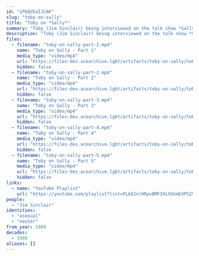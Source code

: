 ```yaml
---
id: "iP6QdSaIJCAK"
slug: "toby-on-sally"
title: "Toby on *Sally*"
summary: "Toby (Jim Sinclair) being interviewed on the talk show *Sally*"
description: "Toby (Jim Sinclair) being interviewed on the talk show *Sally* about xir identity as a neuter person (CW: amatonormativity, gender essentialism, dated language, misgendering, invasive questions toward intersex people)"
files:
  - filename: "toby-on-sally-part-1.mp4"
    name: "Toby on Sally - Part 1"
    media_type: "video/mp4"
    url: "https://files-dev.acearchive.lgbt/artifacts/toby-on-sally/toby-on-sally-part-1.mp4"
    hidden: false
  - filename: "toby-on-sally-part-2.mp4"
    name: "Toby on Sally - Part 2"
    media_type: "video/mp4"
    url: "https://files-dev.acearchive.lgbt/artifacts/toby-on-sally/toby-on-sally-part-2.mp4"
    hidden: false
  - filename: "toby-on-sally-part-3.mp4"
    name: "Toby on Sally - Part 3"
    media_type: "video/mp4"
    url: "https://files-dev.acearchive.lgbt/artifacts/toby-on-sally/toby-on-sally-part-3.mp4"
    hidden: false
  - filename: "toby-on-sally-part-4.mp4"
    name: "Toby on Sally - Part 4"
    media_type: "video/mp4"
    url: "https://files-dev.acearchive.lgbt/artifacts/toby-on-sally/toby-on-sally-part-4.mp4"
    hidden: false
  - filename: "toby-on-sally-part-5.mp4"
    name: "Toby on Sally - Part 5"
    media_type: "video/mp4"
    url: "https://files-dev.acearchive.lgbt/artifacts/toby-on-sally/toby-on-sally-part-5.mp4"
    hidden: false
links:
  - name: "YouTube Playlist"
    url: "https://youtube.com/playlist?list=PLb6InlHRpvBMFIHiXGhmEdPS29DE5Q58d"
people:
  - "Jim Sinclair"
identities:
  - "asexual"
  - "neuter"
from_year: 1989
decades:
  - 1980
aliases: []
---
```

